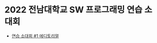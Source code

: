 # 2022 전남대학교 SW 프로그래밍 연습 소대회

* [연습 소대회 #1 에디토리얼](https://shapelayer.notion.site/1-3c55a9a4abca4ee190f7a8cd77e29bb1)
